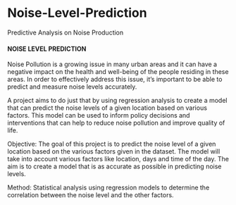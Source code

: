 # Noise-Level-Prediction
Predictive Analysis on Noise Production

#### NOISE LEVEL PREDICTION
Noise Pollution is a growing issue in many urban areas and it can have a negative impact on the health and well-being of the people residing in these areas. In order to effectively address this issue, it’s important to be able to predict and measure noise levels accurately. 

A project aims to do just that by using regression analysis to create a model that can predict the noise levels of a given location based on various factors. This model can be used to inform policy decisions and interventions that can help to reduce noise pollution and improve quality of life.

Objective: The goal of this project is to predict the noise level of a given location based on the various factors given in the dataset. The model will take into account various factors like location, days and time of the day. The aim is to create a model that is as accurate as possible in predicting noise levels.

Method: Statistical analysis using regression models to determine the correlation between the noise level and the other factors.

